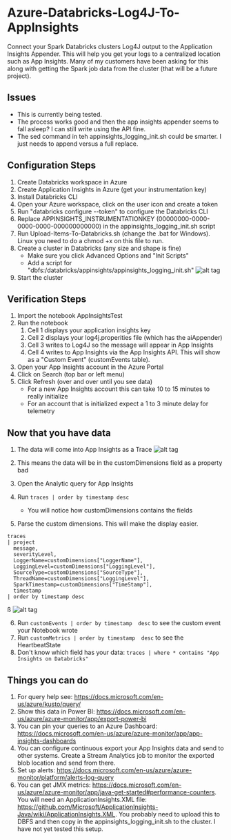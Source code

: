 # Azure-Databricks-Log4J-To-AppInsights
Connect your Spark Databricks clusters Log4J output to the Application Insights Appender.  This will help you get your logs to a centralized location such as App Insights.  Many of my customers have been asking for this along with getting the Spark job data from the cluster (that will be a future project).

## Issues
- This is currently being tested.
- The process works good and then the app insights appender seems to fall asleep?  I can still write using the API fine.
- The sed command in teh appinsights_logging_init.sh could be smarter.  I just needs to append versus a full replace.

## Configuration Steps
1. Create Databricks workspace in Azure
2. Create Application Insights in Azure (get your instrumentation key)
3. Install Databricks CLI
4. Open your Azure workspace, click on the user icon and create a token
5. Run "databricks configure --token" to configure the Databricks CLI
6. Replace APPINSIGHTS_INSTRUMENTATIONKEY (00000000-0000-0000-0000-000000000000) in the appinsights_logging_init.sh script
7. Run Upload-Items-To-Databricks.sh (change the .bat for Windows).  Linux you need to do a chmod +x on this file to run.
8. Create a cluster in Databricks (any size and shape is fine)
    - Make sure you click Advanced Options and "Init Scripts"
    - Add a script for "dbfs:/databricks/appinsights/appinsights_logging_init.sh"
    ![alt tag](https://raw.githubusercontent.com/AdamPaternostro/Azure-Databricks-Log4J-To-AppInsights/master/images/databrickscluster.png)
9. Start the cluster    

## Verification Steps
1. Import the notebook AppInsightsTest
2. Run the notebook
    1. Cell 1 displays your application insights key
    2. Cell 2 displays your log4j.properities file (which has the aiAppender)
    3. Cell 3 writes to Log4J so the message will appear in App Insights
    4. Cell 4 writes to App Insights via the App Insights API.  This will show as a "Custom Event" (customEvents table).
3. Open your App Insights account in the Azure Portal
4. Click on Search (top bar or left menu)
5. Click Refresh (over and over until you see data)
    - For a new App Insights account this can take 10 to 15 minutes to really initialize
    - For an account that is initialized expect a 1 to 3 minute delay for telemetry

## Now that you have data
1. The data will come into App Insights as a Trace
![alt tag](https://raw.githubusercontent.com/AdamPaternostro/Azure-Databricks-Log4J-To-AppInsights/master/images/dimensiondata.png)

2. This means the data will be in the customDimensions field as a property bad
3. Open the Analytic query for App Insights
4. Run ``` traces | order by timestamp desc ```
   - You will notice how customDimensions contains the fields 
5. Parse the custom dimensions.  This will make the display easier.
```
traces 
| project 
  message,
  severityLevel,
  LoggerName=customDimensions["LoggerName"], 
  LoggingLevel=customDimensions["LoggingLevel"],
  SourceType=customDimensions["SourceType"],
  ThreadName=customDimensions["LoggingLevel"],
  SparkTimestamp=customDimensions["TimeStamp"],
  timestamp 
| order by timestamp desc
```
ß
![alt tag](https://raw.githubusercontent.com/AdamPaternostro/Azure-Databricks-Log4J-To-AppInsights/master/images/formatteddata.png)

6. Run ``` customEvents | order by timestamp  desc ``` to see the custom event your Notebook wrote
7. Run ``` customMetrics | order by timestamp  desc ``` to see the HeartbeatState
8. Don't know which field has your data: ``` traces | where * contains "App Insights on Databricks"    ```

## Things you can do
1. For query help see: https://docs.microsoft.com/en-us/azure/kusto/query/
2. Show this data in Power BI: https://docs.microsoft.com/en-us/azure/azure-monitor/app/export-power-bi
3. You can pin your queries to an Azure Dashboard: https://docs.microsoft.com/en-us/azure/azure-monitor/app/app-insights-dashboards
4. You can configure continuous export your App Insights data and send to other systems. Create a Stream Analytics job to monitor the exported blob location and send from there.
5. Set up alerts: https://docs.microsoft.com/en-us/azure/azure-monitor/platform/alerts-log-query
6. You can get JMX metrics: https://docs.microsoft.com/en-us/azure/azure-monitor/app/java-get-started#performance-counters.  You will need an ApplicationInsights.XML file: https://github.com/Microsoft/ApplicationInsights-Java/wiki/ApplicationInsights.XML.  You probably need to upload this to DBFS and then copy in the appinsights_logging_init.sh to the cluster.  I have not yet tested this setup.
